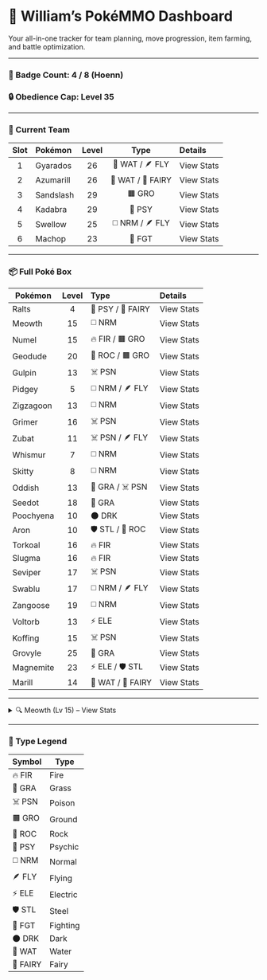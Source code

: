 # 🧢 William’s PokéMMO Dashboard

Your all-in-one tracker for team planning, move progression, item farming, and battle optimization.

---

### 🏅 Badge Count: 4 / 8 (Hoenn)  
### 🔒 Obedience Cap: Level 35

---

### 🔹 Current Team

| Slot | Pokémon   | Level | Type                  | Details    |
|:----:|:----------|:-----:|:---------------------:|:-----------|
| 1    | Gyarados  | 26    | 🌊 WAT / 🪶 FLY        | View Stats |
| 2    | Azumarill | 26    | 🌊 WAT / 🧚 FAIRY      | View Stats |
| 3    | Sandslash | 29    | 🟫 GRO                | View Stats |
| 4    | Kadabra   | 29    | 🔮 PSY                | View Stats |
| 5    | Swellow   | 25    | ◻️ NRM / 🪶 FLY        | View Stats |
| 6    | Machop    | 23    | 🥊 FGT                | View Stats |

---

### 📦 Full Poké Box

| Pokémon    | Level | Type                    | Details    |
|------------|:-----:|:------------------------|:-----------|
| Ralts      | 4     | 🔮 PSY / 🧚 FAIRY        | View Stats |
| Meowth     | 15    | ◻️ NRM                   | View Stats |
| Numel      | 15    | 🔥 FIR / 🟫 GRO          | View Stats |
| Geodude    | 20    | 🗿 ROC / 🟫 GRO          | View Stats |
| Gulpin     | 13    | ☠️ PSN                   | View Stats |
| Pidgey     | 5     | ◻️ NRM / 🪶 FLY          | View Stats |
| Zigzagoon  | 13    | ◻️ NRM                   | View Stats |
| Grimer     | 16    | ☠️ PSN                   | View Stats |
| Zubat      | 11    | ☠️ PSN / 🪶 FLY          | View Stats |
| Whismur    | 7     | ◻️ NRM                   | View Stats |
| Skitty     | 8     | ◻️ NRM                   | View Stats |
| Oddish     | 13    | 🌿 GRA / ☠️ PSN          | View Stats |
| Seedot     | 18    | 🌿 GRA                   | View Stats |
| Poochyena  | 10    | 🌑 DRK                   | View Stats |
| Aron       | 10    | 🛡️ STL / 🗿 ROC          | View Stats |
| Torkoal    | 16    | 🔥 FIR                   | View Stats |
| Slugma     | 16    | 🔥 FIR                   | View Stats |
| Seviper    | 17    | ☠️ PSN                   | View Stats |
| Swablu     | 17    | ◻️ NRM / 🪶 FLY          | View Stats |
| Zangoose   | 19    | ◻️ NRM                   | View Stats |
| Voltorb    | 13    | ⚡ ELE                   | View Stats |
| Koffing    | 15    | ☠️ PSN                   | View Stats |
| Grovyle    | 25    | 🌿 GRA                   | View Stats |
| Magnemite  | 23    | ⚡ ELE / 🛡️ STL          | View Stats |
| Marill     | 14    | 🌊 WAT / 🧚 FAIRY         | View Stats |

---

<details>
<summary>🔍 Meowth (Lv 15) – View Stats</summary>

- **Type:** ◻️ Normal  
- **Role:** Hybrid Loot Farmer  
- **Moves:** Thief / Pay Day  
- **Nature:** _(To be confirmed)_  
- **IVs:** _(To be confirmed)_  
- **EV Plan:** 252 Speed / 252 Sp. Atk / 6 HP  
- **Strategy:** Open with Thief → Pay Day → loop until faint  
- **Tags:** Item-Money Hybrid

</details>

---

### 📖 Type Legend

| Symbol   | Type     |
|----------|----------|
| 🔥 FIR   | Fire     |
| 🌿 GRA   | Grass    |
| ☠️ PSN   | Poison   |
| 🟫 GRO   | Ground   |
| 🗿 ROC   | Rock     |
| 🔮 PSY   | Psychic  |
| ◻️ NRM   | Normal   |
| 🪶 FLY   | Flying   |
| ⚡ ELE   | Electric |
| 🛡️ STL   | Steel    |
| 🥊 FGT   | Fighting |
| 🌑 DRK   | Dark     |
| 🌊 WAT   | Water    |
| 🧚 FAIRY | Fairy    |

